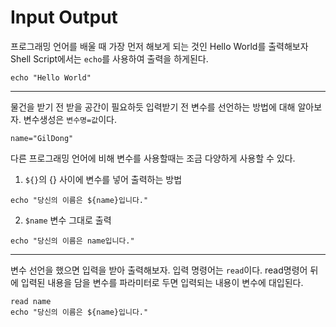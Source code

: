 # Input Output
프로그래밍 언어를 배울 때 가장 먼저 해보게 되는 것인 Hello World를 출력해보자
 Shell Script에서는 ```echo```를 사용하여 출력을 하게된다.

```
echo "Hello World"
```
---
물건을 받기 전 받을 공간이 필요하듯 입력받기 전 변수를 선언하는 방법에 대해 알아보자.
변수생성은 ``변수명=값``이다.
```
name="GilDong"
```
다른 프로그래밍 언어에 비해 변수를 사용할때는 조금 다양하게 사용할 수 있다.
1) ``${}``의 {} 사이에 변수를 넣어 출력하는 방법
```
echo "당신의 이름은 ${name}입니다."
```
2) ``$name`` 변수 그대로 출력
```
echo "당신의 이름은 name입니다."
```
---
변수 선언을 했으면 입력을 받아 출력해보자.
입력 명령어는 ``read``이다. read명령어 뒤에 입력된 내용을 담을 변수를 파라미터로 두면 입력되는 내용이 변수에 대입된다.
```
read name
echo "당신의 이름은 ${name}입니다."
```